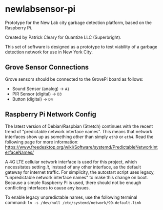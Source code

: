 # newlabsensor-pi
Prototype for the New Lab city garbage detection platform, based on the Raspberry Pi.

Created by Patrick Cleary for Quantize LLC (Superbright).

This set of software is designed as a prototype to test viability of a garbage detection network for use in New York City.

## Grove Sensor Connections
Grove sensors should be connected to the GrovePi board as follows:
- Sound Sensor (analog) -> `A1`
- PIR Sensor (digital) -> `D3`
- Button (digital) -> `D4`

## Raspberry Pi Network Config
The latest version of Debian/Raspbian (Stretch) continues with the recent trend of "predictable network interface names". This means that network interfaces show up as something _other_ than simply `eth0` or `eth4`. Read the following page for more information: https://www.freedesktop.org/wiki/Software/systemd/PredictableNetworkInterfaceNames/

A 4G LTE cellular network interface is used for this project, which necessitates setting *it*, instead of any other interface, as the default gateway for internet traffic. For simplicity, the autostart script uses legacy, "unpredictable network interface names" to make this change on boot. Because a simple Raspberry Pi is used, there should not be enough conflicting interfaces to cause any issues.

To enable legacy unpredictable names, use the following terminal command:
`ln -s /dev/null /etc/systemd/network/99-default.link`
